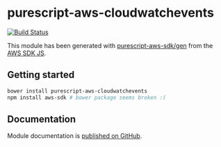 # purescript-aws-cloudwatchevents

[![Build Status](https://app.wercker.com/status/5909b9e96d1080804b17a28f72f87b6b/s/master)](https://app.wercker.com/project/byKey/5909b9e96d1080804b17a28f72f87b6b)

This module has been generated with [purescript-aws-sdk/gen](https://github.com/purescript-aws-sdk/gen) from the [AWS SDK JS](https://github.com/aws/aws-sdk-js).

## Getting started

```sh
bower install purescript-aws-cloudwatchevents
npm install aws-sdk # bower package seems broken :(
```

## Documentation

Module documentation is [published on GitHub](https://github.com/purescript-aws-sdk/purescript-aws-cloudwatchevents/tree/master/docs).
